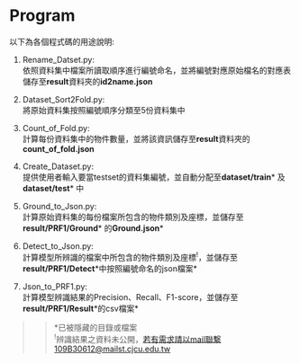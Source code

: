 # **Program**

以下為各個程式碼的用途說明:

1. Rename_Datset.py:  
依照資料集中檔案所讀取順序進行編號命名，並將編號對應原始檔名的對應表儲存至**result**資料夾的**id2name.json**

2. Dataset_Sort2Fold.py:  
將原始資料集按照編號順序分類至5份資料集中

3. Count_of_Fold.py:  
計算每份資料集中的物件數量，並將該資訊儲存至**result**資料夾的**count_of_fold.json**

4. Create_Dataset.py:  
提供使用者輸入要當testset的資料集編號，並自動分配至**dataset/train**\* 及**dataset/test**\* 中

5. Ground_to_Json.py:  
計算原始資料集的每份檔案所包含的物件類別及座標，並儲存至**result/PRF1/Ground**\* 的**Ground.json**\* 

6. Detect_to_Json.py:  
計算模型所辨識的檔案中所包含的物件類別及座標<sup>!</sup>，並儲存至**result/PRF1/Detect**\*中按照編號命名的json檔案\*

7. Json_to_PRF1.py:  
計算模型辨識結果的Precision、Recall、F1-score，並儲存至**result/PRF1/Result**\*的csv檔案\*

>>\*已被隱藏的目錄或檔案  
>><sup>!</sup>辨識結果之資料未公開，若有需求請以mail聯繫109B30612@mailst.cjcu.edu.tw